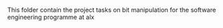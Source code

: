 This folder contain the project tasks on bit manipulation for the software engineering programme at alx
